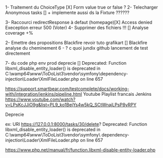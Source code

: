 1- Traitement du ChoiceType [X] Form value true or false ?
2- Telecharger Anonymous tasks [] + implemente aussi ds la Fixture  ??????

3- Raccourci redirectResponse à defaut (homepage)[X] Access denied Exeception erreur 500 (Voter)
4- Supprimer des fichiers !!! [] Analyse coverage +%

2- Emettre des propositions Blackfire revoir tuto grafikart [] Blackfire analyse du cheminement
6 - ? c quoi jundix github lancement de test directement


7- du code php env prod deprecie []
Deprecated: Function libxml_disable_entity_loader() is deprecated in C:\wamp64\www\ToDoList3\vendor\symfony\dependency-injection\Loader\XmlFileLoader.php on line 657

https://support.smartbear.com/testcomplete/docs/working-with/integration/jenkins/pipeline.html
Youtube Playlist francais Jenkins 
https://www.youtube.com/watch?v=LPsKcJJiO9g&list=PL9_ko1BejYs4w5kQ_SCtWnajLPsP8yRPY



Deprecie


ex: URI https://127.0.0.1:8000/tasks/30/delete?
Deprecated: Function libxml_disable_entity_loader() is deprecated in C:\wamp64\www\ToDoList3\vendor\symfony\      dependency-injection\Loader\XmlFileLoader.php on line 657

https://www.php.net/manual/fr/function.libxml-disable-entity-loader.php